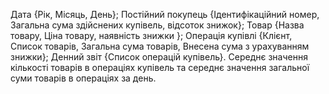 
Дата {Рік, Місяць, День};
Постійний покупець {Ідентифікаційний номер, Загальна сума здійснених купівель, відсоток знижок};
Товар {Назва товару, Ціна товару, наявність знижки };
Операція купівлі {Клієнт, Список товарів, Загальна сума товарів, Внесена сума з урахуванням знижки};
Денний звіт {Список операцій купівель}.
Середнє значення кількості товарів в операціях купівель та середнє значення загальної суми товарів в операціях за день.
